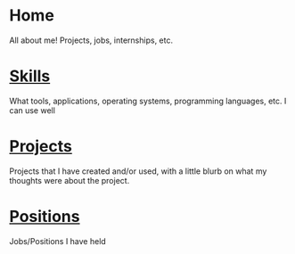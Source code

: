 # Home
All about me! Projects, jobs, internships, etc.

# [Skills](./Skills.md)

What tools, applications, operating systems, programming languages, etc. I can use well

# [Projects](./Projects.md)

Projects that I have created and/or used, with a little blurb on what my thoughts were about the project.

# [Positions](./Positions.md)
Jobs/Positions I have held
